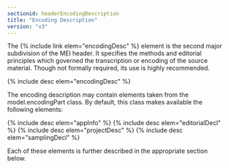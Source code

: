 ```yaml
---
sectionid: headerEncodingDescription
title: "Encoding Description"
version: "v3"
---
```


The {% include link elem="encodingDesc" %} element is the second major subdivision of the MEI header. It specifies the methods and editorial principles which governed the transcription or encoding of the source material. Though not formally required, its use is highly recommended.

{% include desc elem="encodingDesc" %} 

The encoding description may contain elements taken from the model.encodingPart class. By default, this class makes available the following elements:

{% include desc elem="appInfo" %} 
{% include desc elem="editorialDecl" %} 
{% include desc elem="projectDesc" %} 
{% include desc elem="samplingDecl" %} 

Each of these elements is further described in the appropriate section below.
